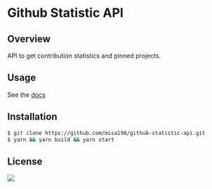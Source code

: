 # Github Statistic API

## Overview

API to get contribution statistics and pinned projects.

## Usage

See the [docs](https://misa198.github.io/github-statistic-api)

## Installation

```bash
$ git clone https://github.com/misa198/github-statistic-api.git
$ yarn && yarn build && yarn start
```

## License

[![](https://img.shields.io/badge/license-MIT-green)](./LICENSE)
